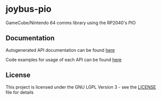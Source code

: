 # joybus-pio
GameCube/Nintendo 64 comms library using the RP2040's PIO

## Documentation

Autogenerated API documentation can be found [here](https://jonnyhaystack.github.io/joybus-pio/)

Code examples for usage of each API can be found [here](examples/)

## License

This project is licensed under the GNU LGPL Version 3 - see the [LICENSE](LICENSE) file for details

